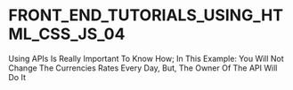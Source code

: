 # FRONT_END_TUTORIALS_USING_HTML_CSS_JS_04
Using APIs Is Really Important To Know How; In This Example: You Will Not Change The Currencies Rates Every Day, But, The Owner Of The API Will Do It
